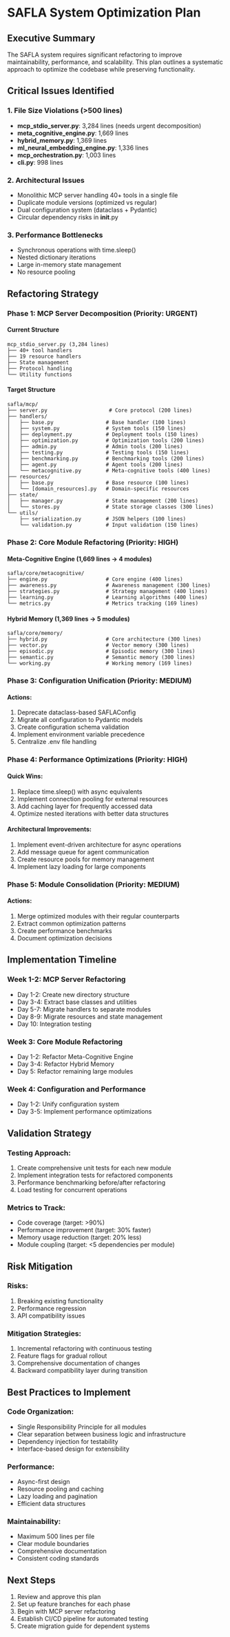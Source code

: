 # SAFLA System Optimization Plan

## Executive Summary

The SAFLA system requires significant refactoring to improve maintainability, performance, and scalability. This plan outlines a systematic approach to optimize the codebase while preserving functionality.

## Critical Issues Identified

### 1. File Size Violations (>500 lines)
- **mcp_stdio_server.py**: 3,284 lines (needs urgent decomposition)
- **meta_cognitive_engine.py**: 1,669 lines
- **hybrid_memory.py**: 1,369 lines
- **ml_neural_embedding_engine.py**: 1,336 lines
- **mcp_orchestration.py**: 1,003 lines
- **cli.py**: 998 lines

### 2. Architectural Issues
- Monolithic MCP server handling 40+ tools in a single file
- Duplicate module versions (optimized vs regular)
- Dual configuration system (dataclass + Pydantic)
- Circular dependency risks in __init__.py

### 3. Performance Bottlenecks
- Synchronous operations with time.sleep()
- Nested dictionary iterations
- Large in-memory state management
- No resource pooling

## Refactoring Strategy

### Phase 1: MCP Server Decomposition (Priority: URGENT)

#### Current Structure
```
mcp_stdio_server.py (3,284 lines)
├── 40+ tool handlers
├── 19 resource handlers
├── State management
├── Protocol handling
└── Utility functions
```

#### Target Structure
```
safla/mcp/
├── server.py                    # Core protocol (200 lines)
├── handlers/
│   ├── base.py                 # Base handler (100 lines)
│   ├── system.py               # System tools (150 lines)
│   ├── deployment.py           # Deployment tools (150 lines)
│   ├── optimization.py         # Optimization tools (200 lines)
│   ├── admin.py                # Admin tools (200 lines)
│   ├── testing.py              # Testing tools (150 lines)
│   ├── benchmarking.py         # Benchmarking tools (200 lines)
│   ├── agent.py                # Agent tools (200 lines)
│   └── metacognitive.py        # Meta-cognitive tools (400 lines)
├── resources/
│   ├── base.py                 # Base resource (100 lines)
│   └── [domain_resources].py   # Domain-specific resources
├── state/
│   ├── manager.py              # State management (200 lines)
│   └── stores.py               # State storage classes (300 lines)
└── utils/
    ├── serialization.py        # JSON helpers (100 lines)
    └── validation.py           # Input validation (150 lines)
```

### Phase 2: Core Module Refactoring (Priority: HIGH)

#### Meta-Cognitive Engine (1,669 lines → 4 modules)
```
safla/core/metacognitive/
├── engine.py                   # Core engine (400 lines)
├── awareness.py                # Awareness management (300 lines)
├── strategies.py               # Strategy management (400 lines)
├── learning.py                 # Learning algorithms (400 lines)
└── metrics.py                  # Metrics tracking (169 lines)
```

#### Hybrid Memory (1,369 lines → 5 modules)
```
safla/core/memory/
├── hybrid.py                   # Core architecture (300 lines)
├── vector.py                   # Vector memory (300 lines)
├── episodic.py                 # Episodic memory (300 lines)
├── semantic.py                 # Semantic memory (300 lines)
└── working.py                  # Working memory (169 lines)
```

### Phase 3: Configuration Unification (Priority: MEDIUM)

#### Actions:
1. Deprecate dataclass-based SAFLAConfig
2. Migrate all configuration to Pydantic models
3. Create configuration schema validation
4. Implement environment variable precedence
5. Centralize .env file handling

### Phase 4: Performance Optimizations (Priority: HIGH)

#### Quick Wins:
1. Replace time.sleep() with async equivalents
2. Implement connection pooling for external resources
3. Add caching layer for frequently accessed data
4. Optimize nested iterations with better data structures

#### Architectural Improvements:
1. Implement event-driven architecture for async operations
2. Add message queue for agent communication
3. Create resource pools for memory management
4. Implement lazy loading for large components

### Phase 5: Module Consolidation (Priority: MEDIUM)

#### Actions:
1. Merge optimized modules with their regular counterparts
2. Extract common optimization patterns
3. Create performance benchmarks
4. Document optimization decisions

## Implementation Timeline

### Week 1-2: MCP Server Refactoring
- Day 1-2: Create new directory structure
- Day 3-4: Extract base classes and utilities
- Day 5-7: Migrate handlers to separate modules
- Day 8-9: Migrate resources and state management
- Day 10: Integration testing

### Week 3: Core Module Refactoring
- Day 1-2: Refactor Meta-Cognitive Engine
- Day 3-4: Refactor Hybrid Memory
- Day 5: Refactor remaining large modules

### Week 4: Configuration and Performance
- Day 1-2: Unify configuration system
- Day 3-5: Implement performance optimizations

## Validation Strategy

### Testing Approach:
1. Create comprehensive unit tests for each new module
2. Implement integration tests for refactored components
3. Performance benchmarking before/after refactoring
4. Load testing for concurrent operations

### Metrics to Track:
- Code coverage (target: >90%)
- Performance improvement (target: 30% faster)
- Memory usage reduction (target: 20% less)
- Module coupling (target: <5 dependencies per module)

## Risk Mitigation

### Risks:
1. Breaking existing functionality
2. Performance regression
3. API compatibility issues

### Mitigation Strategies:
1. Incremental refactoring with continuous testing
2. Feature flags for gradual rollout
3. Comprehensive documentation of changes
4. Backward compatibility layer during transition

## Best Practices to Implement

### Code Organization:
- Single Responsibility Principle for all modules
- Clear separation between business logic and infrastructure
- Dependency injection for testability
- Interface-based design for extensibility

### Performance:
- Async-first design
- Resource pooling and caching
- Lazy loading and pagination
- Efficient data structures

### Maintainability:
- Maximum 500 lines per file
- Clear module boundaries
- Comprehensive documentation
- Consistent coding standards

## Next Steps

1. Review and approve this plan
2. Set up feature branches for each phase
3. Begin with MCP server refactoring
4. Establish CI/CD pipeline for automated testing
5. Create migration guide for dependent systems